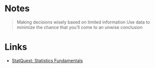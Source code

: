 # Notes

> Making decisions wisely based on limited information
> Use data to minimize the chance that you’ll come to an unwise conclusion

# Links
- [StatQuest: Statistics Fundamentals](https://www.youtube.com/playlist?list=PLblh5JKOoLUK0FLuzwntyYI10UQFUhsY9)